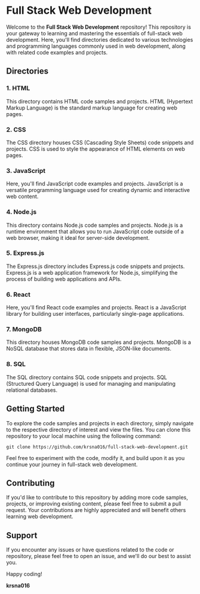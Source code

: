 # Full Stack Web Development

Welcome to the **Full Stack Web Development** repository! This repository is your gateway to learning and mastering the essentials of full-stack web development. Here, you'll find directories dedicated to various technologies and programming languages commonly used in web development, along with related code examples and projects.

## Directories

### 1. HTML
This directory contains HTML code samples and projects. HTML (Hypertext Markup Language) is the standard markup language for creating web pages.

### 2. CSS
The CSS directory houses CSS (Cascading Style Sheets) code snippets and projects. CSS is used to style the appearance of HTML elements on web pages.

### 3. JavaScript
Here, you'll find JavaScript code examples and projects. JavaScript is a versatile programming language used for creating dynamic and interactive web content.

### 4. Node.js
This directory contains Node.js code samples and projects. Node.js is a runtime environment that allows you to run JavaScript code outside of a web browser, making it ideal for server-side development.

### 5. Express.js
The Express.js directory includes Express.js code snippets and projects. Express.js is a web application framework for Node.js, simplifying the process of building web applications and APIs.

### 6. React
Here, you'll find React code examples and projects. React is a JavaScript library for building user interfaces, particularly single-page applications.

### 7. MongoDB
This directory houses MongoDB code samples and projects. MongoDB is a NoSQL database that stores data in flexible, JSON-like documents.

### 8. SQL
The SQL directory contains SQL code snippets and projects. SQL (Structured Query Language) is used for managing and manipulating relational databases.

## Getting Started

To explore the code samples and projects in each directory, simply navigate to the respective directory of interest and view the files. You can clone this repository to your local machine using the following command:

```
git clone https://github.com/krsna016/full-stack-web-development.git
```

Feel free to experiment with the code, modify it, and build upon it as you continue your journey in full-stack web development.

## Contributing

If you'd like to contribute to this repository by adding more code samples, projects, or improving existing content, please feel free to submit a pull request. Your contributions are highly appreciated and will benefit others learning web development.

## Support

If you encounter any issues or have questions related to the code or repository, please feel free to open an issue, and we'll do our best to assist you.

Happy coding!

**krsna016**

